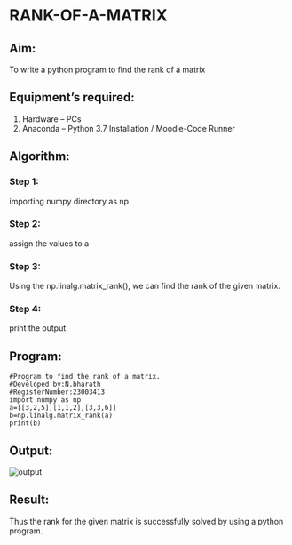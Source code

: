 # RANK-OF-A-MATRIX
## Aim:
To write a python program to find the rank of a matrix
## Equipment’s required:
1. 	Hardware – PCs
2. 	Anaconda – Python 3.7 Installation / Moodle-Code Runner
## Algorithm:
### Step 1: 
importing numpy directory as np
### Step 2: 
assign the values to a
### Step 3:
 Using the np.linalg.matrix_rank(), we can find the rank of the given matrix.
### Step 4: 
print the output
## Program:
```
#Program to find the rank of a matrix.
#Developed by:N.bharath 
#RegisterNumber:23003413
import numpy as np
a=[[3,2,5],[1,1,2],[3,3,6]]
b=np.linalg.matrix_rank(a)
print(b)
```
## Output:
![output](https://github.com/BHARATHNATRAJAN/RANK-OF-A-MATRIX/assets/147473529/e40f6267-211b-41c7-861b-32bc92c08314)

## Result:
Thus the rank for the given matrix is successfully solved by  using a python program.

